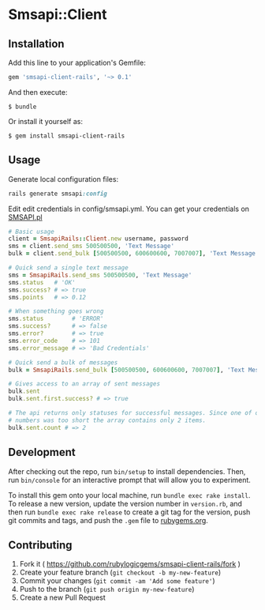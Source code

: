 # Smsapi::Client

## Installation

Add this line to your application's Gemfile:

```ruby
gem 'smsapi-client-rails', '~> 0.1'
```

And then execute:

    $ bundle

Or install it yourself as:

    $ gem install smsapi-client-rails

## Usage

Generate local configuration files:

```ruby
rails generate smsapi:config
```

Edit edit credentials in config/smsapi.yml. You can get your credentials on [SMSAPI.pl](http://smsapi.pl)

```ruby
# Basic usage
client = SmsapiRails::Client.new username, password
sms = client.send_sms 500500500, 'Text Message'
bulk = client.send_bulk [500500500, 600600600, 7007007], 'Text Message', test: '1'

# Quick send a single text message
sms = SmsapiRails.send_sms 500500500, 'Text Message'
sms.status   # 'OK'
sms.success? # => true
sms.points   # => 0.12

# When something goes wrong
sms.status        # 'ERROR'
sms.success?      # => false
sms.error?        # => true
sms.error_code    # => 101
sms.error_message # => 'Bad Credentials'

# Quick send a bulk of messages
bulk = SmsapiRails.send_bulk [500500500, 600600600, 7007007], 'Text Message', test: '1'

# Gives access to an array of sent messages
bulk.sent
bulk.sent.first.success? # => true

# The api returns only statuses for successful messages. Since one of our
# numbers was too short the array contains only 2 items.
bulk.sent.count # => 2
```
## Development

After checking out the repo, run `bin/setup` to install dependencies. Then, run `bin/console` for an interactive prompt that will allow you to experiment.

To install this gem onto your local machine, run `bundle exec rake install`. To release a new version, update the version number in `version.rb`, and then run `bundle exec rake release` to create a git tag for the version, push git commits and tags, and push the `.gem` file to [rubygems.org](https://rubygems.org).

## Contributing

1. Fork it ( https://github.com/rubylogicgems/smsapi-client-rails/fork )
2. Create your feature branch (`git checkout -b my-new-feature`)
3. Commit your changes (`git commit -am 'Add some feature'`)
4. Push to the branch (`git push origin my-new-feature`)
5. Create a new Pull Request
